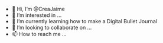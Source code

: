 - 👋 Hi, I’m @CreaJaime
- 👀 I’m interested in ...
- 🌱 I’m currently learning how to make a Digital Bullet Journal 
- 💞️ I’m looking to collaborate on ...
- 📫 How to reach me ...

<!---
CreaJaime/CreaJaime is a ✨ special ✨ repository because its `README.md` (this file) appears on your GitHub profile.
You can click the Preview link to take a look at your changes.
--->
